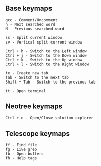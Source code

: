 ## Base keymaps
```
gcc - Comment/Uncomment
n - Next searched word
N - Previous searched word
```
```
ss - Split current window
sv - Vertical split current window
```
```
Ctrl + h - Switch to the Left window
Ctrl + j - Switch to the Down window
Ctrl + k - Switch to the Up window
Ctrl + l - Switch to the Right window
```
```
te - Create new tab
Tab - Switch to the next tab
Shift + Tab - Switch to the previous tab
```
```
tt - Open terminal
```
## Neotree keymaps
```
Ctrl + e - Open/Close solution explorer
```
## Telescope keymaps
```
ff - Find file
fg - Live grep
fb - Open buffers
fh - Help tags
```
